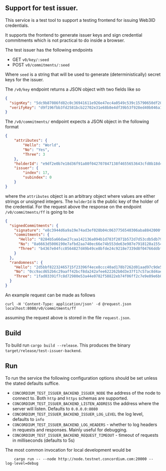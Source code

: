 ## Support for test issuer.

This service is a test tool to support a testing frontend for issuing Web3ID
credentials.

It supports the frontend to generate issuer keys and sign credential commitments
which is not practical to do inside a browser.

The test issuer has the following endpoints
- GET `v0/key/:seed`
- POST `v0/commitments/:seed`

Where `seed` is a string that will be used to generate (deterministically)
secret keys for the issuer.

The `/v0/key` endpoint returns a JSON object with two fields like so

```json
{
  "signKey": "5dc9b87086fd82c0c36941611e926e47ec4a0549c539c15790650df20801fd31",
  "verifyKey": "d9f196fbb3fd2581bcb22702e31e68b8e4df39b53f928ed40b046a1c9fffbb08"
}
```

The `/v0/commitments/` endpoint expects a JSON object in the following format
```json
{
    "attributes": {
        "Hello": "World",
        "No": "Yes",
        "Three": 3
    },
    "holderId": "e9df2e0b7e18d36f91a80f042707847138f4655653643cfd8b18d4abdad79f63",
    "issuer": {
        "index": 17,
        "subindex": 0
    }
}
```

where the `attributes` object is an arbitrary object where values are either
strings or unsigned integers. The `holderId` is the public key of the holder of
the credential. For the request above the response on the endpoint
`/v0/commitments/ff` is going to be

```json
{
  "signedCommitments": {
    "signature": "e8c3944d6a9a19e74ad3ef028b04c0637756540306aba8842000f557cbfb7415187f907d26f20474081d4084fc8e5ff14167171f65fac76b06508ae46f55aa05",
    "commitments": {
      "Hello": "8284b5a66dae27caa142136a094b1d783f2071b572d7d53cdb5db7929a5cb1ee721230412f929a2e53bcf2e8560a5388",
      "No": "8a6663d5006190e7afbd2aa740ec66e74b553de63e987e7918128a155416d40165811ba2b3c3e32694a8a9cb48ae01ce",
      "Three": "b4367e04fcc0564827d49b49ce8bfde24c9218e7339d8f04766ddbfddf53d64facaad88e45ead65255faf17e7fc67e11"
    }
  },
  "randomness": {
    "Hello": "2d5bbf82232465715f23396f4ece8ccc40ad178b7262d01aad97c9de5380ae07",
    "No": "0cc9acd652b6c29aaff42bcf8da242afee622262b0d3e37f17c57ac8d4ae42d9",
    "Three": "1fad03391f7c8d72980e53a44e0782f58822eb74f06ff2c7e9e09e6b08f7ca73"
  }
}
```

An example request can be made as follows
```console
curl -H 'Content-Type: application/json' -d @request.json localhost:8080/v0/commitments/ff
```
assuming the request above is stored in the file `request.json`.


## Build

To build run `cargo build --release`. This produces the binary `target/release/test-issuer-backend`.

## Run

To run the service the following configuration options should be set unless the
stated defaults suffice.


- `CONCORDIUM_TEST_ISSUER_BACKEND_ISSUER_NODE` the address of the node to
  connect to. Both `http` and `https` schemas are supported.
- `CONCORDIUM_TEST_ISSUER_BACKEND_LISTEN_ADDRESS` the address where the server
  will listen. Defaults to `0.0.0.0:8080`
- `CONCORDIUM_TEST_ISSUER_BACKEND_ISSUER_LOG_LEVEL` the log level, defaults to `info`
- `CONCORDIUM_TEST_ISSUER_BACKEND_LOG_HEADERS` - whether to log headers in
  requests and responses. Mainly useful for debugging.
- `CONCORDIUM_TEST_ISSUER_BACKEND_REQUEST_TIMEOUT` - timeout of requests in
  milliseconds (defaults to 5s)


The most common invocation for local development would be

```console
    cargo run -- --node http://node.testnet.concordium.com:20000 --log-level=debug
```
